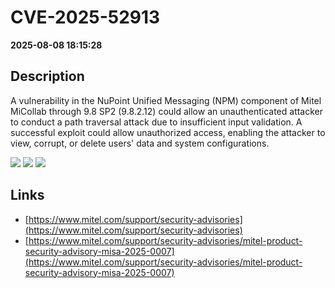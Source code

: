 # CVE-2025-52913

**2025-08-08 18:15:28**

## Description
A vulnerability in the NuPoint Unified Messaging (NPM) component of Mitel MiCollab through 9.8 SP2 (9.8.2.12) could allow an unauthenticated attacker to conduct a path traversal attack due to insufficient input validation. A successful exploit could allow unauthorized access, enabling the attacker to view, corrupt, or delete users' data and system configurations.

![](https://img.shields.io/static/v1?label=Score&message=9.8&color=red)
![](https://img.shields.io/static/v1?label=Severity&message=CRITICAL&color=red)
![](https://img.shields.io/static/v1?label=CWE&message=Traversal&color=green)

## Links
- [https://www.mitel.com/support/security-advisories](https://www.mitel.com/support/security-advisories)
- [https://www.mitel.com/support/security-advisories/mitel-product-security-advisory-misa-2025-0007](https://www.mitel.com/support/security-advisories/mitel-product-security-advisory-misa-2025-0007)
